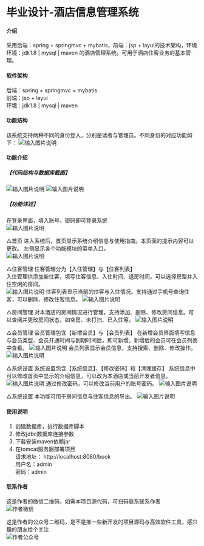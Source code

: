# 毕业设计-酒店信息管理系统

#### 介绍
采用后端：spring + springmvc + mybatis，前端：jsp + layui的技术架构，环境环境：jdk1.8 | mysql | maven 的酒店管理系统。可用于酒店住客业务的基本管理。


#### 软件架构
后端：spring + springmvc + mybatis  
前端：jsp + layui  
环境：jdk1.8 | mysql | maven  

#### 功能结构
该系统支持两种不同的身份登入，分别是读者与管理员。不同身份的对应功能如下：
![输入图片说明](image.png)

#### 功能介绍
##### 【代码结构与数据库截图】
![输入图片说明](image1.png)
![输入图片说明](image2.png)

##### 【功能详述】 
在登录界面，填入账号、密码即可登录系统  
![输入图片说明](image3.png)


△首页
进入系统后，首页显示系统介绍信息与使用指南。本页面的提示内容可以更改。 
左侧显示各个功能模块的菜单入口。  
![输入图片说明](image4.png)


△住客管理
住客管理分为【入住管理】与【住客列表】  
入住管理供添加新住客，填写住客信息、入住时间、退房时间，可以选择房型并入住空闲的房间。  
![输入图片说明](image5.png)
住客列表显示当前的住客与入住情况。支持通过手机号查询住客，可以删除、修改住客信息。
![输入图片说明](image6.png)


△房间管理
对本酒店的房间情况进行管理，支持添加、删除、修改房间信息。可以查阅并更改房间状态，如空房、未打扫、已入住等。
![输入图片说明](image7.png)


△会员管理
会员管理包含【新增会员】与【会员列表】
在新增会员界面填写信息与会员类型、会员开通时间与到期时间后，即可新增。新增后的会员可在会员列表中查看。
![输入图片说明](image8.png)
会员列表显示会员信息，支持搜索、删除、修改操作。
![输入图片说明](image9.png)


△系统设置
系统设置包含【系统信息】、【修改密码】和【清理缓存】
系统信息中可以修改首页中显示的介绍信息，可以改为本酒店或当前开发者信息。
![输入图片说明](image10.png)
通过修改密码，可以修改当前用户的账号密码。
![输入图片说明](image11.png)


△系统设置
本功能可用于房间信息与住客信息的导出。
![输入图片说明](image12.png)

#### 使用说明
1. 创建数据库，执行数据库脚本
2. 修改jdbc数据库连接参数
3. 下载安装maven依赖jar
4. 在tomcat服务器部署项目  
    请求地址： http://localhost:8080/book    
    用户名：admin  
    密码：admin  

#### 联系作者
这是作者的微信二维码，如需本项目源代码，可扫码联系联系作者  
![作者微信](xunmaw001.png)

这是作者的公众号二维码，是不是推一些新开发的项目源码与高效软件工具，感兴趣的朋友给个关注  
![作者公众号](xunmaw%E5%85%AC%E4%BC%97%E5%8F%B7.png)
